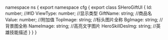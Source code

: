 namespace ns {
	export namespace cfg {
		export class SHeroGiftUI {
			Id: number;		//#ID
			ViewType: number;		//显示类型
			GiftName: string;		//商品名
			Value: number;		//附加值
			TopImage: string;		//标头图片全称
			BgImage: string;		//背景图全称
			NameImage: string;		//高亮文字图片
			HeroSkillDesImg: string;		//英雄技能描述
		}
	}
}